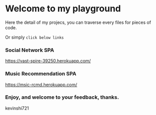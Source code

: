 # Welcome to my playground
Here the detail of my projecs, you can traverse every files for pieces of code.

Or simply `click below links`

### Social Network SPA
https://vast-spire-39250.herokuapp.com/

### Music Recommendation SPA
https://msic-rcmd.herokuapp.com/


### Enjoy, and welcome to your feedback, thanks.


kevinshi721
